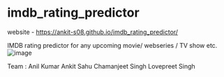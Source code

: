 # imdb_rating_predictor
website - https://ankit-s08.github.io/imdb_rating_predictor/

IMDB rating predictor for any upcoming movie/ webseries / TV show etc.
![image](https://user-images.githubusercontent.com/95268596/221292056-824e09c4-389b-4b29-9cd6-041459bee929.png)

Team : 
Anil Kumar
Ankit Sahu
Chamanjeet Singh
Lovepreet Singh
